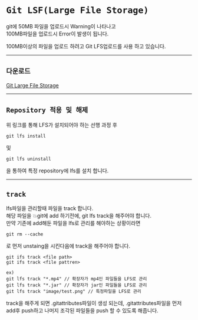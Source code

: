 # `Git LSF(Large File Storage)`

git에 50MB 파일을 업로드시 Warning이 나타나고  
100MB파일을 업로드시 Error이 발생이 됩니다.

100MB이상의 파일을 업로드 하려고 Git LFS업로드를 사용 하고 있습니다.

---

## `다운로드`

[Git Large File Storage](https://git-lfs.github.com/)

---

## `Repository 적용 및 해제`

위 링크를 통해 LFS가 설치되어야 하는 선행 과정 후

```
git lfs install
```

및

```
git lfs uninstall
```

을 통하여 특정 repository에 lfs를 설치 합니다.

---

## `track`

lfs파일을 관리할때 파일을 track 합니다.  
해당 파일을 💥git에 add 하기전에, git lfs track을 해주어야 합니다.  
만약 기존에 add해둔 파일을 lfs로 관리를 해야하는 상황이라면

```
git rm --cache
```

로 먼저 unstaing을 시킨다음에 track을 해주어야 합니다.

```
git ifs track <file path>
git ifs track <file pattren>

ex)
git lfs track "*.mp4" // 확장자가 mp4인 파일들을 LFS로 관리
git lfs track "*.jar" // 확장자가 jar인 파일들을 LFS로 관리
git lfs track "image/test.png" // 특정파일을 LFS로 관리
```

track을 해주게 되면 .gitattributes파일이 생성 되는데,
.gitattributes파일을 먼저 add후 push하고 나머지 조각된 파일들을 push 할 수 있도록 해줍니다.
